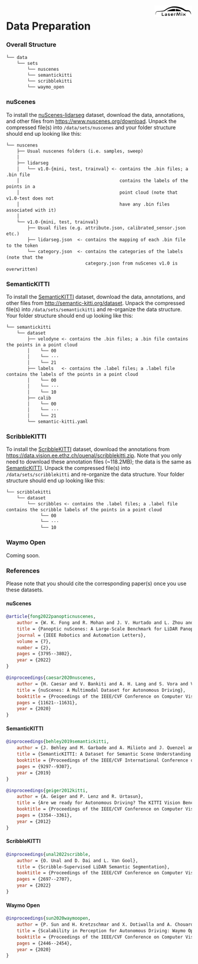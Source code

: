 <img src="../figs/logo.png" align="right" width="20%">

# Data Preparation

### Overall Structure

```
└── data 
    └── sets
        └── nuscenes
        └── semantickitti
        └── scribblekitti
        └── waymo_open
```

### nuScenes

To install the [nuScenes-lidarseg](https://www.nuscenes.org/nuscenes) dataset, download the data, annotations, and other files from https://www.nuscenes.org/download. Unpack the compressed file(s) into `/data/sets/nuscenes` and your folder structure should end up looking like this:

```
└── nuscenes  
    ├── Usual nuscenes folders (i.e. samples, sweep)
    │
    ├── lidarseg
    │   └── v1.0-{mini, test, trainval} <- contains the .bin files; a .bin file 
    │                                      contains the labels of the points in a 
    │                                      point cloud (note that v1.0-test does not 
    │                                      have any .bin files associated with it)
    │
    └── v1.0-{mini, test, trainval}
        ├── Usual files (e.g. attribute.json, calibrated_sensor.json etc.)
        ├── lidarseg.json  <- contains the mapping of each .bin file to the token   
        └── category.json  <- contains the categories of the labels (note that the 
                              category.json from nuScenes v1.0 is overwritten)
```

### SemanticKITTI

To install the [SemanticKITTI](http://semantic-kitti.org/index) dataset, download the data, annotations, and other files from http://semantic-kitti.org/dataset. Unpack the compressed file(s) into `/data/sets/semantickitti` and re-organize the data structure. Your folder structure should end up looking like this:

```
└── semantickitti  
    └── dataset
        ├── velodyne <- contains the .bin files; a .bin file contains the points in a point cloud
        │    └── 00
        │    └── ···
        │    └── 21
        ├── labels   <- contains the .label files; a .label file contains the labels of the points in a point cloud
        │    └── 00
        │    └── ···
        │    └── 10
        ├── calib
        │    └── 00
        │    └── ···
        │    └── 21
        └── semantic-kitti.yaml
```

### ScribbleKITTI

To install the [ScribbleKITTI](https://arxiv.org/abs/2203.08537) dataset, download the annotations from https://data.vision.ee.ethz.ch/ouenal/scribblekitti.zip. Note that you only need to download these annotation files (~118.2MB); the data is the same as [SemanticKITTI](http://semantic-kitti.org/index). Unpack the compressed file(s) into `/data/sets/scribblekitti` and re-organize the data structure. Your folder structure should end up looking like this:


```
└── scribblekitti 
    └── dataset
        └── scribbles <- contains the .label files; a .label file contains the scribble labels of the points in a point cloud
             └── 00
             └── ···
             └── 10
```

### Waymo Open

Coming soon.

### References

Please note that you should cite the corresponding paper(s) once you use these datasets.

#### nuScenes
```bibtex
@article{fong2022panopticnuscenes,
    author = {W. K. Fong and R. Mohan and J. V. Hurtado and L. Zhou and H. Caesar and O. Beijbom and A. Valada},
    title = {Panoptic nuScenes: A Large-Scale Benchmark for LiDAR Panoptic Segmentation and Tracking},
    journal = {IEEE Robotics and Automation Letters},
    volume = {7},
    number = {2},
    pages = {3795--3802},
    year = {2022}
}
```
```bibtex
@inproceedings{caesar2020nuscenes,
    author = {H. Caesar and V. Bankiti and A. H. Lang and S. Vora and V. E. Liong and Q. Xu and A. Krishnan and Y. Pan and G. Baldan and O. Beijbom},
    title = {nuScenes: A Multimodal Dataset for Autonomous Driving},
    booktitle = {Proceedings of the IEEE/CVF Conference on Computer Vision and Pattern Recognition},
    pages = {11621--11631},
    year = {2020}
}
```

#### SemanticKITTI

```bibtex
@inproceedings{behley2019semantickitti,
    author = {J. Behley and M. Garbade and A. Milioto and J. Quenzel and S. Behnke and C. Stachniss and J. Gall},
    title = {SemanticKITTI: A Dataset for Semantic Scene Understanding of LiDAR Sequences},
    booktitle = {Proceedings of the IEEE/CVF International Conference on Computer Vision},
    pages = {9297--9307},
    year = {2019}
}
```
```bibtex
@inproceedings{geiger2012kitti,
    author = {A. Geiger and P. Lenz and R. Urtasun},
    title = {Are we ready for Autonomous Driving? The KITTI Vision Benchmark Suite},
    booktitle = {Proceedings of the IEEE/CVF Conference on Computer Vision and Pattern Recognition},
    pages = {3354--3361},
    year = {2012}
}
```

#### ScribbleKITTI

```bibtex
@inproceedings{unal2022scribble,
    author = {O. Unal and D. Dai and L. Van Gool},
    title = {Scribble-Supervised LiDAR Semantic Segmentation},
    booktitle = {Proceedings of the IEEE/CVF Conference on Computer Vision and Pattern Recognition},
    pages = {2697--2707},
    year = {2022}
}
```

#### Waymo Open

```bibtex
@inproceedings{sun2020waymoopen,
    author = {P. Sun and H. Kretzschmar and X. Dotiwalla and A. Chouard and V. Patnaik and P. Tsui and J. Guo and Y. Zhou and Y. Chai and B. Caine and V. Vasudevan and W. Han and J. Ngiam and H. Zhao and A. Timofeev and S. Ettinger and M. Krivokon and A. Gao and A. Joshi and Y. Zhang and J. Shlens and Z. Chen and D. Anguelov},
    title = {Scalability in Perception for Autonomous Driving: Waymo Open Dataset},
    booktitle = {Proceedings of the IEEE/CVF Conference on Computer Vision and Pattern Recognition},
    pages = {2446--2454},
    year = {2020}
}
```



